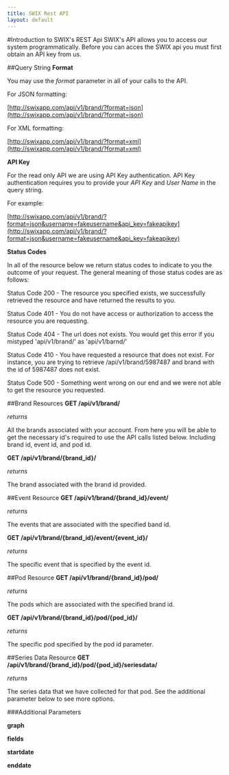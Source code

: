 ```yaml
---
title: SWIX Rest API
layout: default
---
```


#Introduction to SWIX's REST Api
SWIX's API allows you to access our system programmatically. Before you can acces the SWIX api you must first obtain an API key from us. 

##Query String
**Format**

You may use the *format* parameter in all of your calls to the API. 

For JSON formatting:

[http://swixapp.com/api/v1/brand/?format=json](http://swixapp.com/api/v1/brand/?format=json)

For XML formatting:

[http://swixapp.com/api/v1/brand/?format=xml](http://swixapp.com/api/v1/brand/?format=xml)

**API Key**

For the read only API we are using API Key authentication. API Key authentication requires you to provide your *API Key* and *User Name* in the query string. 

For example:

[http://swixapp.com/api/v1/brand/?format=json&username=fakeusername&api_key=fakeapikey](http://swixapp.com/api/v1/brand/?format=json&username=fakeusername&api_key=fakeapikey)

**Status Codes**

In all of the resource below we return status codes to indicate to you the outcome of your request. The general meaning of those status codes are as follows:

Status Code 200 - The resource you specified exists, we successfully retrieved the resource and have returned the results to you.

Status Code 401 - You do not have access or authorization to access the resource you are requesting.

Status Code 404 - The url does not exists. You would get this error if you mistyped 'api/v1/brand/' as 'api/v1/barnd/'

Status Code 410 - You have requested a resource that does not exist. For instance, you are trying to retrieve /api/v1/brand/5987487 and brand with the id of 5987487 does not exist.

Status Code 500 - Something went wrong on our end and we were not able to get the resource you requested.

##Brand Resources
**GET /api/v1/brand/**

*returns*

All the brands associated with your account. From here you will be able to get the necessary id's required to use the API calls listed below. Including brand id, event id, and pod id.

**GET /api/v1/brand/{brand_id}/**

*returns*

The brand associated with the brand id provided. 

##Event Resource
**GET /api/v1/brand/{brand_id}/event/**

*returns*

The events that are associated with the specified band id.

**GET /api/v1/brand/{brand_id}/event/{event_id}/**

*returns*

The specific event that is specified by the event id.

##Pod Resource
**GET /api/v1/brand/{brand_id}/pod/**

*returns*

The pods which are associated with the specified brand id.

**GET /api/v1/brand/{brand_id}/pod/{pod_id}/**

*returns*

The specific pod specified by the pod id parameter. 

##Series Data Resource
**GET /api/v1/brand/{brand_id}/pod/{pod_id}/seriesdata/**

*returns*

The series data that we have collected for that pod. See the additional parameter below to see more options. 

###Additional Parameters

**graph**

**fields**

**startdate**

**enddate**
